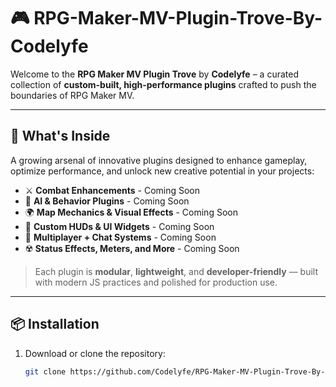# 🎮 RPG-Maker-MV-Plugin-Trove-By-Codelyfe

Welcome to the **RPG Maker MV Plugin Trove** by **Codelyfe** – a curated collection of **custom-built, high-performance plugins** crafted to push the boundaries of RPG Maker MV.

---

## 🧰 What's Inside

A growing arsenal of innovative plugins designed to enhance gameplay, optimize performance, and unlock new creative potential in your projects:

- ⚔️ **Combat Enhancements** - Coming Soon
- 🧠 **AI & Behavior Plugins** - Coming Soon
- 🌍 **Map Mechanics & Visual Effects** - Coming Soon
- 🎨 **Custom HUDs & UI Widgets** - Coming Soon
- 🔗 **Multiplayer + Chat Systems** - Coming Soon
- ☢️ **Status Effects, Meters, and More** - Coming Soon

> Each plugin is **modular**, **lightweight**, and **developer-friendly** — built with modern JS practices and polished for production use.

---

## 📦 Installation

1. Download or clone the repository:
   ```bash
   git clone https://github.com/Codelyfe/RPG-Maker-MV-Plugin-Trove-By-Codelyfe.git
